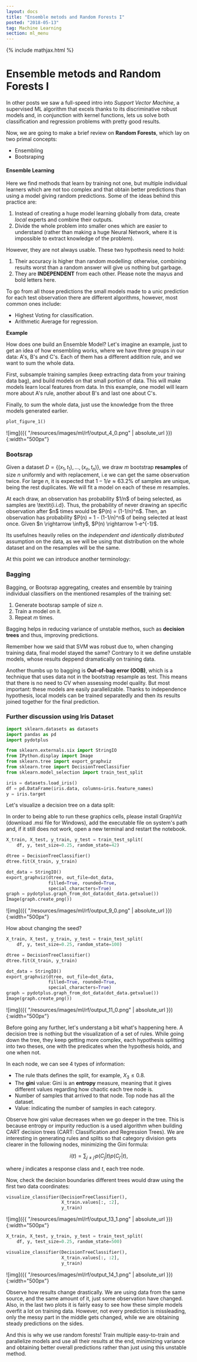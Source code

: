 ```yaml
---
layout: docs
title: "Ensemble metods and Random Forests I"
posted: "2018-05-13"
tag: Machine Learning
section: ml_menu
---
```


{% include mathjax.html %}

# Ensemble metods and Random Forests I

In other posts we saw a full-speed intro into *Support Vector Machine*, a supervised ML algorithm that excels thanks to its discriminative robust models and, in conjunction with kernel functions, lets us solve both classification and regression problems with pretty good results.

Now, we are going to make a brief review on **Random Forests**, which lay on two primal concepts:

* Ensembling
* Bootsraping

#### Ensemble Learning

Here we find methods that learn by training not one, but multiple individual learners which are not too complex and that obtain better predictions than using a model giving random predictions. Some of the ideas behind this practice are:

1. Instead of creating a huge model learning globally from data, create *local* experts and combine their outputs.
2. Divide the whole problem into smaller ones which are easier to understand (rather than making a huge Neural Network, where it is impossible to extract knowledge of the problem).

However, they are not always usable. These two hypothesis need to hold:

1. Their accuracy is higher than random modelling: otherwise, combining results worst than a random answer will give us nothing but garbage.
2. They are **INDEPENDENT** from each other. Please note the mayus and bold letters here.

To go from all those predictions the small models made to a unic prediction for each test observation there are different algorithms, however, most common ones include:

* Highest Voting for classification.
* Arithmetic Average for regression.

**Example**

How does one build an Ensemble Model? Let's imagine an example, just to get an idea of how ensembling works, where we have three groups in our data: A's, B's and C's. Each of them has a different addition rule, and we want to sum the whole data.

First, subsample training samples (keep extracting data from your training data bag), and build models on that small portion of data. This will make models learn local features from data. In this example, one model will learn more about A's rule, another about B's and last one about C's.

Finally, to sum the whole data, just use the knowledge from the three models generated earlier.


```python
plot_figure_1()
```

![img]({{ "/resources/images/ml/rf/output_4_0.png" | absolute_url }}){:width="500px"}


### Bootsrap

Given a dataset $D = \{ (x_1, t_1), \ldots, (x_n, t_n) \}$, we draw $m$ bootstrap **resamples** of size $n$ uniformly and with replacement, i.e we can get the same observation twice. For large $n$, it is expected that $1-1/e \approx 63.2\%$ of samples are unique, being the rest duplicates. We will fit a model on each of these $m$ resamples.

<aside class="notice--info">
At each draw, an observation has probability $1/n$ of being selected, as samples are \textit{i.i.d}. Thus, the probability of never drawing an specific observation after $n$ times would be $P(n) = (1-1/n)^n$. Then, an observation has probability $P(n) = 1 - (1-1/n)^n$ of being selected at least once. 
Given $n \rightarrow \infty$, $P(n) \rightarrow 1-e^{-1}$.
</aside>

Its usefulnes heavily relies on the *independent and identically distributed* assumption on the data, as we will be using that distribution on the whole dataset and on the resamples will be the same.

At this point we can introduce another terminology:

### Bagging

Bagging, or Bootsrap aggregating, creates and ensemble by training individual classifiers on the mentioned resamples of the training set:

1. Generate bootsrap sample of size $n$.
2. Train a model on it.
3. Repeat $m$ times.

Bagging helps in reducing variance of unstable methos, such as **decision trees** and thus, improving predictions. 

Remember how we said that SVM was robust due to, when changing training data, final model stayed the same? Contrary to it we define unstable models, whose results deppend dramatically on training data.

Another thumbs up to bagging is **Out-of-bag error (OOB)**, which is a technique that uses data not in the bootstrap resample as test. This means that there is no need to CV when assessing model quality. But most important: these models are easily parallelizable. Thanks to independence hypothesis, local models can be trained separatedly and then its results joined together for the final prediction.

### Further discussion using Iris Dataset

```python
import sklearn.datasets as datasets
import pandas as pd
import pydotplus

from sklearn.externals.six import StringIO  
from IPython.display import Image  
from sklearn.tree import export_graphviz
from sklearn.tree import DecisionTreeClassifier
from sklearn.model_selection import train_test_split
```

```python
iris = datasets.load_iris()
df = pd.DataFrame(iris.data, columns=iris.feature_names)
y = iris.target
```

Let's visualize a decision tree on a data split:

<aside class="notice--info">
In order to being able to run these graphics cells, please install GraphViz (download .msi file for Windows), add the executable file on system's path and, if it still does not work, open a new terminal and restart the notebook.
</aside>


```python
X_train, X_test, y_train, y_test = train_test_split(
    df, y, test_size=0.25, random_state=42)

dtree = DecisionTreeClassifier()
dtree.fit(X_train, y_train)

dot_data = StringIO()
export_graphviz(dtree, out_file=dot_data,  
                filled=True, rounded=True,
                special_characters=True)
graph = pydotplus.graph_from_dot_data(dot_data.getvalue())  
Image(graph.create_png())
```

![img]({{ "/resources/images/ml/rf/output_9_0.png" | absolute_url }}){:width="500px"}

How about changing the seed?


```python
X_train, X_test, y_train, y_test = train_test_split(
    df, y, test_size=0.25, random_state=100)

dtree = DecisionTreeClassifier()
dtree.fit(X_train, y_train)

dot_data = StringIO()
export_graphviz(dtree, out_file=dot_data,  
                filled=True, rounded=True,
                special_characters=True)
graph = pydotplus.graph_from_dot_data(dot_data.getvalue())  
Image(graph.create_png())
```

![img]({{ "/resources/images/ml/rf/output_11_0.png" | absolute_url }}){:width="500px"}

Before going any further, let's understang a bit what's happening here. A decision tree is nothing but the visualization of a set of rules. While going down the tree, they keep getting more complex, each hypothesis splitting into two theses, one with the predicates when the hypothesis holds, and one when not. 

In each node, we can see 4 types of information:

* The rule thats defines the split, for example, $X_3 \leq 0.8$.
* The **gini** value: Gini is an **entropy** measure, meaning that it gives different values regarding how chaotic each tree node is.
* Number of samples that arrived to that node. Top node has all the dataset.
* Value: indicating the number of samples in each category.

Observe how gini value decreases when we go deeper in the tree. This is because entropy or impurity reduction is a used algorithm when building CART decision trees (CART: Classification and Regression Trees). We are interesting in generating rules and splits so that category division gets clearer in the following nodes, minimizing the Gini formula:

$$ i(t) = \sum_{j\neq j'} p(C_j|t)p(C_{j'}|t), $$

where $j$ indicates a response class and $t$, each tree node.


Now, check the decision boundaries different trees would draw using the first two data coordinates:

```python
visualize_classifier(DecisionTreeClassifier(),
	                 X_train.values[:, :2],
	                 y_train)
```

![img]({{ "/resources/images/ml/rf/output_13_1.png" | absolute_url }}){:width="500px"}

```python
X_train, X_test, y_train, y_test = train_test_split(
    df, y, test_size=0.25, random_state=500)

visualize_classifier(DecisionTreeClassifier(), 
	                 X_train.values[:, :2], 
	                 y_train)
```

![img]({{ "/resources/images/ml/rf/output_14_1.png" | absolute_url }}){:width="500px"}

Observe how results change drastically. We are using data from the same source, and the same amount of it, just some observation have changed. Also, in the last two plots it is fairly easy to see how these simple models overfit a lot on training data. However, not every prediction is missleading, only the messy part in the middle gets changed, while we are obtaining steady predictions on the sides.

And this is why we use random forests! Train multiple easy-to-train and parallelize models and use all their results at the end, minimizing variance and obtaining better overall predictions rather than just using this unstable method.
